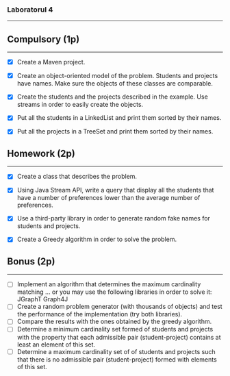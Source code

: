 ### Laboratorul 4

-----------------------

## Compulsory (1p)

------------------------

- [x] Create a Maven project.
- [x] Create an object-oriented model of the problem. Students and projects have names. Make sure the objects of these classes are comparable.
- [x] Create the students and the projects described in the example. Use streams in order to easily create the objects.
- [x] Put all the students in a LinkedList and print them sorted by their names.
- [x] Put all the projects in a TreeSet and print them sorted by their names.


## Homework (2p)

----------------------

- [x] Create a class that describes the problem.
- [x] Using Java Stream API, write a query that display all the students that have a number of preferences lower than the average number of preferences.
- [x] Use a third-party library in order to generate random fake names for students and projects.
- [x] Create a Greedy algorithm in order to solve the problem.


## Bonus (2p)

-------------------

- [ ] Implement an algorithm that determines the maximum cardinality matching
... or you may use the following libraries in order to solve it:
  JGraphT
  Graph4J
- [ ] Create a random problem generator (with thousands of objects) and test the performance of the implementation (try both libraries).
- [ ] Compare the results with the ones obtained by the greedy algorithm.
- [ ] Determine a minimum cardinality set formed of students and projects with the property that each admissible pair (student-project) contains at least an element of this set.
- [ ] Determine a maximum cardinality set of of students and projects such that there is no admissible pair (student-project) formed with elements of this set.
